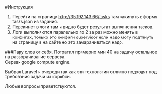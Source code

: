 #Инструкция

1. Перейти на страницу http://35.192.143.66/tasks там закинуть в форму tasks.json из задания.
2. Перекинет в логи там и видно будет результат выполнения тасков.
3. Логи выполняются паралельно по 2 за раз можно менять в конфигах, только это конфиги supervisor 
если надо могу подтянуть на страницу в на сайте но это замарачиваться надо.

###Пару слов от себя.
Потратил примерно мин 40 на задачу остальное на разворачивание сервера.<br>
Сервак google compute engine.

Выбрал Laravel и очереди так как эти технологии отлично подходят под требования задачи из коробки.

Любые вопросы приветствуются.

